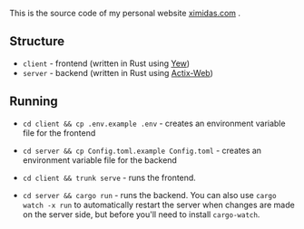 This is the source code of my personal website [ximidas.com](https://ximidas.com/)
.

## Structure

* `client` - frontend (written in Rust using [Yew](https://yew.rs/))
* `server` - backend (written in Rust using [Actix-Web](https://actix.rs/))

## Running

* `cd client && cp .env.example .env` - creates an environment variable file for the frontend
* `cd server && cp Config.toml.example Config.toml` - creates an environment variable file for the backend

* `cd client && trunk serve` - runs the frontend.
* `cd server && cargo run`  - runs the backend. You can also use `cargo watch -x run` to automatically restart the server when changes are made on the server side, but before you'll need to install `cargo-watch`.